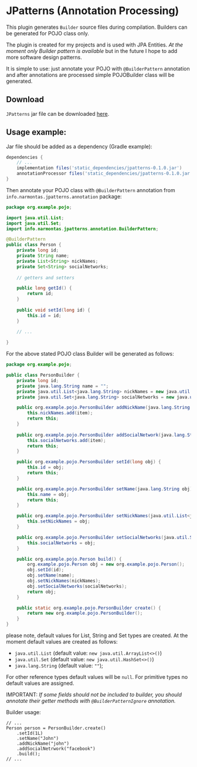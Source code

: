# JPatterns (Annotation Processing)
This plugin generates `Builder` source files during compilation. Builders can be generated for POJO class only.

The plugin is created for my projects and is used with JPA Entities.
*At the moment only Builder pattern is available* but in the future I hope to add more software design patterns.

It is simple to use: just annotate your POJO with `@BuilderPattern` annotation and after annotations are processed simple 
POJOBuilder class will be generated.

## Download

`JPatterns` jar file can be downloaded [here](http://narmontas.info/java_projects/patterns/jpatterns-0.1.0.jar).

## Usage example:

Jar file should be added as a dependency (Gradle example):
```groovy
dependencies {
    // ...
    implementation files('static_dependencies/jpatterns-0.1.0.jar')
    annotationProcessor files('static_dependencies/jpatterns-0.1.0.jar')
}
```

Then annotate your POJO class with `@BuilderPattern` annotation from `info.narmontas.jpatterns.annotation` package:
```java
package org.example.pojo;

import java.util.List;
import java.util.Set;
import info.narmontas.jpatterns.annotation.BuilderPattern;

@BuilderPattern
public class Person {
    private long id;
    private String name;
    private List<String> nickNames;
    private Set<String> socialNetworks;
    
    // getters and setters

    public long getId() {
        return id;
    }
    
    public void setId(long id) {
        this.id = id;
    } 
    
    // ...

}
```

For the above stated POJO class Builder will be generated as follows:
```java
package org.example.pojo;

public class PersonBuilder {
    private long id;
    private java.lang.String name = "";
    private java.util.List<java.lang.String> nickNames = new java.util.ArrayList<>();
    private java.util.Set<java.lang.String> socialNetworks = new java.util.HashSet<>();

    public org.example.pojo.PersonBuilder addNickName(java.lang.String item) {
        this.nickNames.add(item);
        return this;
    }
    
    public org.example.pojo.PersonBuilder addSocialNetwork(java.lang.String item) {
        this.socialNetworks.add(item);
        return this;
    }

    public org.example.pojo.PersonBuilder setId(long obj) {
        this.id = obj;
        return this;
    }

    public org.example.pojo.PersonBuilder setName(java.lang.String obj) {
        this.name = obj;
        return this;
    }

    public org.example.pojo.PersonBuilder setNickNames(java.util.List<java.lang.String> obj) {
        this.setNickNames = obj;
    }

    public org.example.pojo.PersonBuilder setSocialNetworks(java.util.Set<java.lang.String> obj) {
        this.socialNetworks = obj;
    }

    public org.example.pojo.Person build() {
        org.example.pojo.Person obj = new org.example.pojo.Person();
        obj.setId(id);
        obj.setName(name);
        obj.setNickNames(nickNames);
        obj.setSocialNetworks(socialNetworks);
        return obj;
    }

    public static org.example.pojo.PersonBuilder create() {
        return new org.example.pojo.PersonBuilder();
    }
}
```

please note, default values for List, String and Set types are created. At the moment default values are created as follows:
- `java.util.List` (default value: `new java.util.ArrayList<>()`)
- `java.util.Set` (default value: `new java.util.HashSet<>()`)
- `java.lang.String` (default value: `""`);

For other reference types default values will be `null`. For primitive types no default values are assigned.

IMPORTANT: _If some fields should not be included to builder, you should annotate their getter methods with `@BuilderPatternIgnore` annotation._

Builder usage:
```
// ...
Person person = PersonBuilder.create()
    .setId(1L)
    .setName("John")
    .addNickName("john")
    .addSocialNetrwork("facebook")
    .build();
// ...
```
